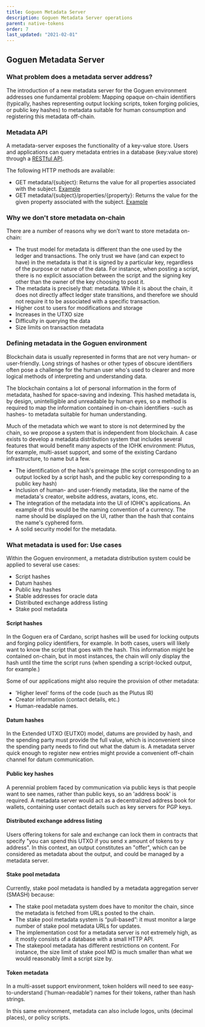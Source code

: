 ```yaml
---
title: Goguen Metadata Server
description: Goguen Metadata Server operations
parent: native-tokens
order: 7
last_updated: "2021-02-01"
---
```


## Goguen Metadata Server

### What problem does a metadata server address?

The introduction of a new metadata server for the Goguen environment addresses one fundamental problem: Mapping opaque on-chain identifiers (typically, hashes representing output locking scripts, token forging policies, or public key hashes) to metadata suitable for human consumption and registering this metadata off-chain.

### Metadata API

A metadata-server exposes the functionality of a key-value store. Users and applications can query metadata entries in a database (key:value store) through a [RESTful API](https://api.cardano.org/staging/metadata).

The following HTTP methods are available:

- GET metadata/{subject}: Returns the value for all properties associated with the subject. [Example](https://api.cardano.org/staging/metadata/3ea0944c0f67d241f65ff239445b31c1030e11b2c5ce35908c71d1520bb932d9)
- GET metadata/{subject}/properties/{property}: Returns the value for the given property associated with the subject. [Example](https://api.cardano.org/staging/metadata/3ea0944c0f67d241f65ff239445b31c1030e11b2c5ce35908c71d1520bb932d9/properties/description)


### Why we don't store metadata on-chain

There are a number of reasons why we don’t want to store metadata on-chain:

- The trust model for metadata is different than the one used by the ledger and transactions. The only trust we have (and can expect to have) in the metadata is that it is signed by a particular key, regardless of the purpose or nature of the data. For instance, when posting a script, there is no explicit association between the script and the signing key other than the owner of the key choosing to post it.
- The metadata is precisely that: metadata. While it is about the chain, it does not directly affect ledger state transitions, and therefore we should not require it to be associated with a specific transaction.
- Higher cost to users for modifications and storage
- Increases in the UTXO size
- Difficulty in querying the data
- Size limits on transaction metadata

### Defining metadata in the Goguen environment

Blockchain data is usually represented in forms that are not very human- or user-friendly. Long strings of hashes or other types of obscure identifiers often pose a challenge for the human user who's used to clearer and more logical methods of interpreting and understanding data. 

The blockchain contains a lot of personal information in the form of metadata, hashed for space-saving and indexing. This hashed metadata is, by design, unintelligible and unreadable by human eyes, so a method is required to map the information contained in on-chain identifiers -such as hashes- to metadata suitable for human understanding. 

Much of the metadata which we want to store is not determined by the chain, so we propose a system that is independent from blockchain. A case exists to develop a metadata distribution system that includes several features that would benefit many aspects of the IOHK environment: Plutus, for example, multi-asset support, and some of the existing Cardano infrastructure, to name but a few. 

- The identification of the hash's preimage (the script corresponding to an output locked by a script hash, and the public key corresponding to a public key hash)
- Inclusion of human- and user-friendly metadata, like the name of the metadata's creator, website address, avatars, icons, etc.
- The integration of the metadata into the UI of IOHK's applications. An example of this would be the naming convention of a currency. The name should be displayed on the UI, rather than the hash that contains the name's cyphered form.
- A solid security model for the metadata.

### What metadata is used for: Use cases

Within the Goguen environment, a metadata distribution system could be applied to several use cases:

- Script hashes
- Datum hashes
- Public key hashes
- Stable addresses for oracle data
- Distributed exchange address listing
- Stake pool metadata

#### Script hashes

In the Goguen era of Cardano, script hashes will be used for locking outputs and forging policy identifiers, for example. In both cases, users will likely want to know the script that goes with the hash. This information might be contained on-chain, but in most instances, the chain will only display the hash until the time the script runs (when spending a script-locked output, for example.)

Some of our applications might also require the provision of other metadata:

- 'Higher level' forms of the code (such as the Plutus IR)
- Creator information (contact details, etc.)
- Human-readable names.

#### Datum hashes

In the Extended UTXO (EUTXO) model, datums are provided by hash, and the spending party must provide the full value, which is inconvenient since the spending party needs to find out what the datum is. A metadata server quick enough to register new entries might provide a convenient off-chain channel for datum communication.

#### Public key hashes

A perennial problem faced by communication via public keys is that people want to see names, rather than public keys, so an 'address book' is required. A metadata server would act as a decentralized address book for wallets, containing user contact details such as key servers for PGP keys.

#### Distributed exchange address listing

Users offering tokens for sale and exchange can lock them in contracts that specify "you can spend this UTXO if you send x amount of tokens to y address". In this context, an output constitutes an "offer", which can be considered as metadata about the output, and could be managed by a metadata server.

#### Stake pool metadata

Currently, stake pool metadata is handled by a metadata aggregation server (SMASH) because:

- The stake pool metadata system does have to monitor the chain, since the metadata is fetched from URLs posted to the chain.
- The stake pool metadata system is “pull-based”: it must monitor a large number of stake pool metadata URLs for updates. 
- The implementation cost for a metadata server is not extremely high, as it mostly consists of a database with a small HTTP API.
- The stakepool metadata has different restrictions on content. For instance, the size limit of stake pool MD is much smaller than what we would reasonably limit a script size by.

#### Token metadata

In a multi-asset support environment, token holders will need to see easy-to-understand ('human-readable') names for their tokens, rather than hash strings. 

In this same environment, metadata can also include logos, units (decimal places), or policy scripts.
